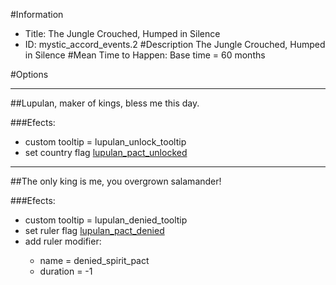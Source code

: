 #Information
 - Title: The Jungle Crouched, Humped in Silence
 - ID: mystic_accord_events.2
#Description
The Jungle Crouched, Humped in Silence
#Mean Time to Happen:
Base time = 60 months

#Options

___
##Lupulan, maker of kings, bless me this day.

###Efects:<ul><li>custom tooltip = lupulan_unlock_tooltip</li><li>set country flag [lupulan_pact_unlocked](../flags/lupulan_pact_unlocked.md)</li></ul>

___
##The only king is me, you overgrown salamander!

###Efects:<ul><li>custom tooltip = lupulan_denied_tooltip</li><li>set ruler flag [lupulan_pact_denied](../flags/lupulan_pact_denied.md)</li><li>add ruler modifier:</li><ul><li>name = denied_spirit_pact</li><li>duration = -1</li></ul></ul>
